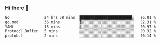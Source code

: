 ### Hi there 👋

<!--
**yeya24/yeya24** is a ✨ _special_ ✨ repository because its `README.md` (this file) appears on your GitHub profile.

Here are some ideas to get you started:

- 🔭 I’m currently working on ...
- 🌱 I’m currently learning ...
- 👯 I’m looking to collaborate on ...
- 🤔 I’m looking for help with ...
- 💬 Ask me about ...
- 📫 How to reach me: ...
- 😄 Pronouns: ...
- ⚡ Fun fact: ...
-->

<!--START_SECTION:waka-->

```txt
Go                24 hrs 58 mins  ████████████████████████░   96.01 %
go.mod            36 mins         ▓░░░░░░░░░░░░░░░░░░░░░░░░   02.31 %
YAML              15 mins         ▒░░░░░░░░░░░░░░░░░░░░░░░░   00.97 %
Protocol Buffer   5 mins          ░░░░░░░░░░░░░░░░░░░░░░░░░   00.32 %
protobuf          2 mins          ░░░░░░░░░░░░░░░░░░░░░░░░░   00.14 %
```

<!--END_SECTION:waka-->
